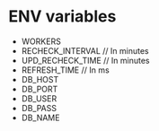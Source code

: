# ENV variables
- WORKERS
- RECHECK_INTERVAL  // In minutes
- UPD_RECHECK_TIME       // In minutes
- REFRESH_TIME       // In ms
- DB_HOST
- DB_PORT
- DB_USER
- DB_PASS
- DB_NAME
